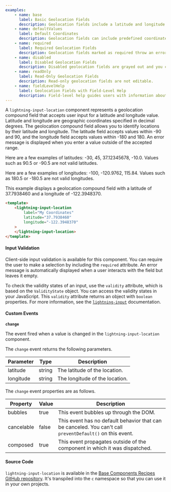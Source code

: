 ```yaml
---
examples:
    - name: base
      label: Basic Geolocation Fields
      description: Geolocation fields include a latitude and longitude field.
    - name: defaultValues
      label: Default Coordinates
      description: Geolocation fields can include predefined coordinates.
    - name: required
      label: Required Geolocation Fields
      description: Geolocation fields marked as required throw an error if you don't enter a latitude and longitude.
    - name: disabled
      label: Disabled Geolocation Fields
      description: Disabled geolocation fields are grayed out and you cannot interact with them.
    - name: readOnly
      label: Read-Only Geolocation Fields
      description: Read-only geolocation fields are not editable.
    - name: fieldLevelHelp
      label: Geolocation Fields with Field-Level Help
      description: Field-level help guides users with information about the geolocation fields.
---
```


A `lightning-input-location` component represents a geolocation compound field
that accepts user input for a latitude and longitude value. Latitude and
longitude are geographic coordinates specified in decimal degrees. The
geolocation compound field allows you to identify locations by their latitude
and longitude. The latitude field accepts values within -90 and 90, and the
longitude field accepts values within -180 and 180. An error message is
displayed when you enter a value outside of the accepted range.

Here are a few examples of latitudes: -30, 45, 37.12345678, -10.0. Values such
as 90.5 or -90.5 are not valid latitudes.

Here are a few examples of
longitudes: -100, -120.9762, 115.84. Values such as 180.5 or -180.5 are not
valid longitudes.

This example displays a geolocation compound field with a latitude of
37.7938460 and a longitude of -122.3948370.

```html
<template>
    <lightning-input-location
        label="My Coordinates"
        latitude="37.7938460"
        longitude="-122.3948370"
    >
    </lightning-input-location>
</template>
```

#### Input Validation

Client-side input validation is available for this component. You can require
the user to make a selection by including the `required` attribute. An error message
is automatically displayed when a user interacts with the field but leaves it empty.

To check the validity states of an input, use the `validity` attribute, which
is based on the `ValidityState` object. You can access the validity states in
your JavaScript. This `validity` attribute returns an object with
`boolean` properties. For more information, see the
[`lightning-input`](bundle/lightning-input/documentation) documentation.

#### Custom Events

**`change`**

The event fired when a value is changed in the `lightning-input-location` component.

The `change` event returns the following parameters.

| Parameter | Type   | Description                    |
| --------- | ------ | ------------------------------ |
| latitude  | string | The latitude of the location.  |
| longitude | string | The longitude of the location. |

The `change` event properties are as follows.

| Property   | Value | Description                                                                                               |
| ---------- | ----- | --------------------------------------------------------------------------------------------------------- |
| bubbles    | true  | This event bubbles up through the DOM.                                                                    |
| cancelable | false | This event has no default behavior that can be canceled. You can't call `preventDefault()` on this event. |
| composed   | true  | This event propagates outside of the component in which it was dispatched.                                |

#### Source Code

`lightning-input-location` is available in the [Base Components Recipes GitHub repository](https://github.com/salesforce/base-components-recipes#documentation). It's transpiled into the `c` namespace so that you can use it in your own projects.
